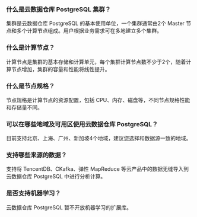 ### 什么是云数据仓库 PostgreSQL 集群？
集群是云数据仓库 PostgreSQL 的基本使用单位，一个集群通常由2个 Master 节点和多个计算节点组成。用户根据业务需求可在多地建立多个集群。

### 什么是计算节点？
计算节点是集群的基本存储和计算单元，每个集群计算节点数不少于2个，随着计算节点增加，集群的容量和性能将线性提升。

### 什么是节点规格？ 
节点规格是计算节点的资源配置，包括 CPU、内存、磁盘等，不同节点规格性能和存储量不同。

### 可以在哪些地域及可用区使用云数据仓库 PostgreSQL？
目前支持北京、上海、广州、新加坡4个地域，建议您选择和数据源一致的地域。

### 支持哪些来源的数据？
支持将 TencentDB、CKafka、弹性 MapReduce 等云产品中的数据无缝导入到云数据仓库 PostgreSQL 中进行分析计算。

### 是否支持机器学习？
云数据仓库 PostgreSQL 暂不开放机器学习的扩展库。
